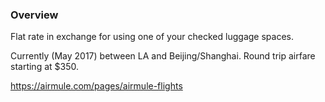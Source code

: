 ### Overview

Flat rate in exchange for using one of your checked luggage spaces.

Currently (May 2017) between LA and Beijing/Shanghai. Round trip airfare starting at $350.

https://airmule.com/pages/airmule-flights
